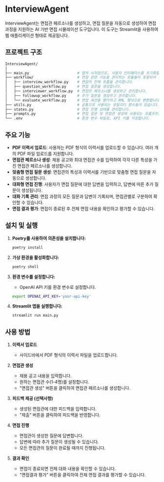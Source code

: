 # InterviewAgent

InterviewAgent는 면접관 페르소나를 생성하고, 면접 질문을 자동으로 생성하여 면접 과정을 지원하는 AI 기반 면접 시뮬레이션 도구입니다. 이 도구는 Streamlit을 사용하여 웹 애플리케이션 형태로 제공됩니다.

## 프로젝트 구조

```bash
InterviewAgent/
│
├── main.py                      # 앱의 시작점으로, 사용자 인터페이스를 초기화합니다.
├── workflow/                    # 면접 관련 기능을 관리하는 모듈들이 포함되어 있습니다.
│   ├── interview_workflow.py    # 면접의 전체 흐름을 관리합니다.
│   ├── question_workflow.py     # 면접 질문을 생성합니다.
│   ├── interviewer_workflow.py  # 면접관 페르소나를 생성하고 관리합니다.
│   ├── followup_workflow.py     # 추가 질문을 생성하고 관리합니다.
│   └── evaluate_workflow.py     # 면접 세션을 평가하고 XML 형식으로 변환합니다.
├── utils.py                     # 공통으로 사용되는 유틸리티 함수들이 있습니다.
├── states.py                    # 면접 진행 상태를 관리합니다.
├── prompts.py                   # 면접 질문 및 면접관 생성에 사용되는 프롬프트를 정의합니다.
└── .env                         # 환경 변수 파일로, API 키를 저장합니다.
```
## 주요 기능

- **PDF 이력서 업로드**: 사용자는 PDF 형식의 이력서를 업로드할 수 있습니다. 여러 개의 PDF 파일 업로드를 지원합니다.
- **면접관 페르소나 생성**: 채용 공고와 최대 면접관 수를 입력하여 각각 다른 특성을 가진 면접관 페르소나를 생성합니다.
- **맞춤형 면접 질문 생성**: 면접관의 특성과 이력서를 기반으로 맞춤형 면접 질문을 자동으로 생성합니다.
- **대화형 면접 진행**: 사용자가 면접 질문에 대한 답변을 입력하고, 답변에 따른 추가 질문이 생성됩니다.
- **대화 기록 관리**: 면접 과정의 모든 질문과 답변이 기록되며, 면접관별로 구분하여 확인할 수 있습니다.
- **면접 결과 평가**: 면접이 종료된 후 전체 면접 내용을 확인하고 평가할 수 있습니다.

## 설치 및 실행

1. **Poetry를 사용하여 의존성을 설치합니다:**
   ```bash
   poetry install
   ```

2. **가상 환경을 활성화합니다:**
   ```bash
   poetry shell
   ```

3. **환경 변수를 설정합니다:**
   - OpenAI API 키를 환경 변수로 설정합니다.
   ```bash
   export OPENAI_API_KEY='your-api-key'
   ```

4. **Streamlit 앱을 실행합니다:**
   ```bash
   streamlit run main.py
   ```

## 사용 방법

1. **이력서 업로드**
   - 사이드바에서 PDF 형식의 이력서 파일을 업로드합니다.

2. **면접관 생성**
   - 채용 공고 내용을 입력합니다.
   - 원하는 면접관 수(1-4명)를 설정합니다.
   - "면접관 생성" 버튼을 클릭하여 면접관 페르소나를 생성합니다.

3. **피드백 제공 (선택사항)**
   - 생성된 면접관에 대한 피드백을 입력합니다.
   - "제출" 버튼을 클릭하여 피드백을 반영합니다.

4. **면접 진행**
   - 면접관이 생성한 질문에 답변합니다.
   - 답변에 따라 추가 질문이 생성될 수 있습니다.
   - 모든 면접관의 질문이 완료될 때까지 진행됩니다.

5. **결과 확인**
   - 면접이 종료되면 전체 대화 내용을 확인할 수 있습니다.
   - "면접결과 평가" 버튼을 클릭하여 전체 면접 결과를 평가할 수 있습니다.
